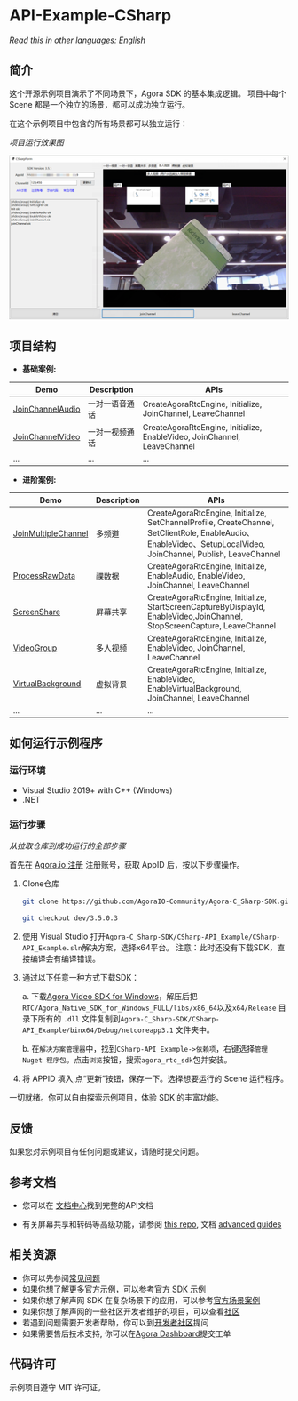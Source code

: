 # API-Example-CSharp

*Read this in other languages: [English](README.md)*

## 简介

这个开源示例项目演示了不同场景下，Agora SDK 的基本集成逻辑。 项目中每个 Scene 都是一个独立的场景，都可以成功独立运行。

在这个示例项目中包含的所有场景都可以独立运行：

*项目运行效果图*

![snapshot.png](./CSharp-API_Example/res/snapshot.png)

## 项目结构

* **基础案例:**

| Demo                                     | Description                | APIs                                                                     |
| ---------------------------------------- | -------------------------- | ------------------------------------------------------------------------ |
| [JoinChannelAudio][JoinChannelAudioLink] | 一对一语音通话             | CreateAgoraRtcEngine, Initialize, JoinChannel, LeaveChannel              |
| [JoinChannelVideo][JoinChannelVideoLink] | 一对一视频通话             | CreateAgoraRtcEngine, Initialize, EnableVideo, JoinChannel, LeaveChannel |
| ...                                      | ...                        | ...                                                                      |

* **进阶案例:**

| Demo                                           | Description       | APIs                                                                                             |
| ---------------------------------------------- | ----------------- | ------------------------------------------------------------------------------------------------ |
| [JoinMultipleChannel][JoinMultipleChannelLink] | 多频道            | CreateAgoraRtcEngine, Initialize, SetChannelProfile, CreateChannel, SetClientRole, EnableAudio、EnableVideo、SetupLocalVideo, JoinChannel, Publish, LeaveChannel |
| [ProcessRawData][ProcessRawDataLink]           | 祼数据            | CreateAgoraRtcEngine, Initialize, EnableAudio, EnableVideo, JoinChannel, LeaveChannel             |
| [ScreenShare][ScreenShareLink]                 | 屏幕共享          | CreateAgoraRtcEngine, Initialize, StartScreenCaptureByDisplayId, EnableVideo,JoinChannel, StopScreenCapture, LeaveChannel |
| [VideoGroup][VideoGroupLink]                   | 多人视频          | CreateAgoraRtcEngine, Initialize, EnableVideo, JoinChannel, LeaveChannel                          |
| [VirtualBackground][VirtualBackgroundLink]     | 虚拟背景          | CreateAgoraRtcEngine, Initialize, EnableVideo, EnableVirtualBackground, JoinChannel, LeaveChannel |
| ...                                            | ...               | ...                                                                                               |

## 如何运行示例程序

### 运行环境

- Visual Studio 2019+ with C++ (Windows)
- .NET

### 运行步骤

*从拉取仓库到成功运行的全部步骤*

首先在 [Agora.io 注册](https://dashboard.agora.io/cn/signup/) 注册账号，获取 AppID 后，按以下步骤操作。

1. Clone仓库

   ```bash
   git clone https://github.com/AgoraIO-Community/Agora-C_Sharp-SDK.git
   ```

   ```bash
   git checkout dev/3.5.0.3
   ```

2. 使用 Visual Studio 打开`Agora-C_Sharp-SDK/CSharp-API_Example/CSharp-API_Example.sln`解决方案，选择x64平台。
注意：此时还没有下载SDK，直接编译会有编译错误。

3. 通过以下任意一种方式下载SDK：

    a. 下载[Agora Video SDK for Windows](https://docs.agora.io/cn/Agora%20Platform/downloads)，解压后把`RTC/Agora_Native_SDK_for_Windows_FULL/libs/x86_64`以及`x64/Release` 目录下所有的 `.dll` 文件复制到`Agora-C_Sharp-SDK/CSharp-API_Example/binx64/Debug/netcoreapp3.1` 文件夹中。
  
    b. 在`解决方案管理器`中，找到`CSharp-API_Example->依赖项`，右键选择`管理 Nuget 程序包`。点击`浏览`按钮，搜索`agora_rtc_sdk`包并安装。

4. 将 APPID 填入,点“更新”按钮，保存一下。选择想要运行的 Scene 运行程序。

一切就绪。你可以自由探索示例项目，体验 SDK 的丰富功能。

## 反馈

如果您对示例项目有任何问题或建议，请随时提交问题。

## 参考文档

- 您可以在 [文档中心](https://docs.agora.io/cn/Video/API%20Reference/unity/index.html)找到完整的API文档

- 有关屏幕共享和转码等高级功能，请参阅 [this repo](https://bit.ly/2RRP5tK), 文档 [advanced guides](https://docs.agora.io/en/Interactive%20Broadcast/media_relay_unity?platform=Unity) 

## 相关资源

- 你可以先参阅[常见问题](https://docs.agora.io/cn/faq)
- 如果你想了解更多官方示例，可以参考[官方 SDK 示例](https://github.com/AgoraIO)
- 如果你想了解声网 SDK 在复杂场景下的应用，可以参考[官方场景案例](https://github.com/AgoraIO-usecase)
- 如果你想了解声网的一些社区开发者维护的项目，可以查看[社区](https://github.com/AgoraIO-Community)
- 若遇到问题需要开发者帮助，你可以到[开发者社区](https://rtcdeveloper.com/)提问
- 如果需要售后技术支持, 你可以在[Agora Dashboard](https://dashboard.agora.io/)提交工单

## 代码许可

示例项目遵守 MIT 许可证。

[JoinChannelAudioLink]:./CSharp-API_Example/src/Basic/JoinChannelAudio/JoinChannelAudio.cs
[JoinChannelVideoLink]:./CSharp-API_Example/src/Basic/JoinChannelVideo/JoinChannelVideo.cs
[JoinMultipleChannelLink]:./CSharp-API_Example/src/Advanced/JoinMultipleChannel/JoinMultipleChannel.cs
[ProcessRawDataLink]:./CSharp-API_Example/src/Advanced/ProcessRawData/ProcessRawData.cs
[ScreenShareLink]:./CSharp-API_Example/src/Advanced/ScreenShare/ScreenShare.cs
[VideoGroupLink]:./CSharp-API_Example/src/Advanced/VideoGroup/VideoGroup.cs
[VirtualBackgroundLink]:./CSharp-API_Example/src/Advanced/VirtualBackground/VirtualBackground.cs
